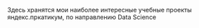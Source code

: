 Здесь хранятся мои наиболее интересные учебные проекты яндекс.пркатикум, по направлению Data Science
